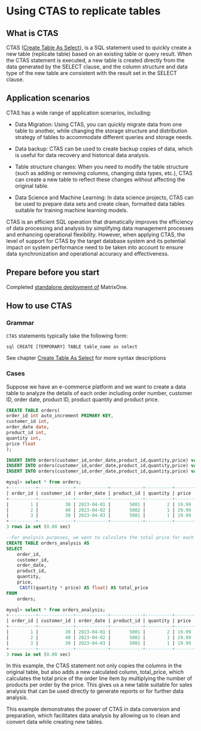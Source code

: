 # Using CTAS to replicate tables

## What is CTAS

CTAS ([Create Table As Select](../../Reference/SQL-Reference/Data-Definition-Language/create-table-as-select.md)), is a SQL statement used to quickly create a new table (replicate table) based on an existing table or query result. When the CTAS statement is executed, a new table is created directly from the data generated by the SELECT clause, and the column structure and data type of the new table are consistent with the result set in the SELECT clause.

## Application scenarios

CTAS has a wide range of application scenarios, including:

- Data Migration: Using CTAS, you can quickly migrate data from one table to another, while changing the storage structure and distribution strategy of tables to accommodate different queries and storage needs.

- Data backup: CTAS can be used to create backup copies of data, which is useful for data recovery and historical data analysis.

- Table structure changes: When you need to modify the table structure (such as adding or removing columns, changing data types, etc.), CTAS can create a new table to reflect these changes without affecting the original table.

- Data Science and Machine Learning: In data science projects, CTAS can be used to prepare data sets and create clean, formatted data tables suitable for training machine learning models.

CTAS is an efficient SQL operation that dramatically improves the efficiency of data processing and analysis by simplifying data management processes and enhancing operational flexibility. However, when applying CTAS, the level of support for CTAS by the target database system and its potential impact on system performance need to be taken into account to ensure data synchronization and operational accuracy and effectiveness.

## Prepare before you start

Completed [standalone deployment of](../../Get-Started/install-standalone-matrixone.md) MatrixOne.

## How to use CTAS

### Grammar

`CTAS` statements typically take the following form:

```sql CREATE [TEMPORARY] TABLE table_name as select```

See chapter [Create Table As Select](../../Reference/SQL-Reference/Data-Definition-Language/create-table-as-select.md) for more syntax descriptions

### Cases

Suppose we have an e-commerce platform and we want to create a data table to analyze the details of each order including order number, customer ID, order date, product ID, product quantity and product price.

```sql
CREATE TABLE orders(
order_id int auto_increment PRIMARY KEY,
customer_id int,
order_date date,
product_id int,
quantity int,
price float
);

INSERT INTO orders(customer_id,order_date,product_id,quantity,price) values(30,"2023-04-01",5001,2,19.99);
INSERT INTO orders(customer_id,order_date,product_id,quantity,price) values(40,"2023-04-02",5002,1,29.99);
INSERT INTO orders(customer_id,order_date,product_id,quantity,price) values(30,"2023-04-03",5001,1,19.99);

mysql> select * from orders;
+----------+-------------+------------+------------+----------+-------+
| order_id | customer_id | order_date | product_id | quantity | price |
+----------+-------------+------------+------------+----------+-------+
|        1 |          30 | 2023-04-01 |       5001 |        2 | 19.99 |
|        2 |          40 | 2023-04-02 |       5002 |        1 | 29.99 |
|        3 |          30 | 2023-04-03 |       5001 |        1 | 19.99 |
+----------+-------------+------------+------------+----------+-------+
3 rows in set (0.00 sec)

--For analysis purposes, we want to calculate the total price for each order and create a new table containing the order number, customer ID, order date, and total order price.
CREATE TABLE orders_analysis AS
SELECT 
    order_id,
    customer_id,
    order_date,
    product_id,
    quantity,
    price,
     CAST((quantity * price) AS float) AS total_price
FROM 
    orders;

mysql> select * from orders_analysis;
+----------+-------------+------------+------------+----------+-------+-------------+
| order_id | customer_id | order_date | product_id | quantity | price | total_price |
+----------+-------------+------------+------------+----------+-------+-------------+
|        1 |          30 | 2023-04-01 |       5001 |        2 | 19.99 |       39.98 |
|        2 |          40 | 2023-04-02 |       5002 |        1 | 29.99 |       29.99 |
|        3 |          30 | 2023-04-03 |       5001 |        1 | 19.99 |       19.99 |
+----------+-------------+------------+------------+----------+-------+-------------+
3 rows in set (0.00 sec)
```

In this example, the CTAS statement not only copies the columns in the original table, but also adds a new calculated column, total_price, which calculates the total price of the order line item by multiplying the number of products per order by the price. This gives us a new table suitable for sales analysis that can be used directly to generate reports or for further data analysis.

This example demonstrates the power of CTAS in data conversion and preparation, which facilitates data analysis by allowing us to clean and convert data while creating new tables.